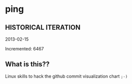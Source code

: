 # ping

## HISTORICAL ITERATION
2013-02-15

Incremented: 6467

## What is this?? 
Linux skills to hack the github commit visualization chart `;-)`
